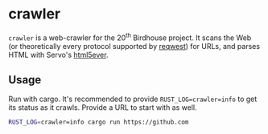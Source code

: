# crawler
`crawler` is a web-crawler for the 20<sup>th</sup> Birdhouse project. It scans
the Web (or theoretically every protocol supported by 
[reqwest](https://github.com/seanmonstar/reqwest)) for URLs, and parses HTML
with Servo's [html5ever](https://github.com/servo/html5ever).

## Usage
Run with cargo. It's recommended to provide `RUST_LOG=crawler=info` to get its
status as it crawls. Provide a URL to start with as well.
```sh
RUST_LOG=crawler=info cargo run https://github.com
```
